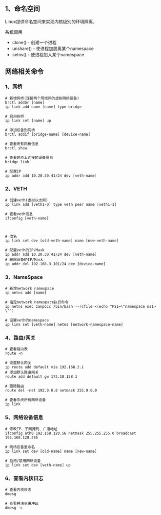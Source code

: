 ## 1、命名空间

Linux提供命名空间来实现内核级别的环境隔离，



系统调用

- clone() - 创建一个进程
- unshare() - 使进程加脱离某个namespace
- setns() - 使进程加入某个namespace





## 网络相关命令



### 1、网桥

~~~shell
# 新增网桥(连接两个局域网的虚拟网络设备)
brctl addbr [name]
ip link add name [name] type bridge

# 启用网桥
ip link set [name] up

# 添加设备到网桥
brctl addif [bridge-name] [device-name]

# 查看所有网桥信息
brctl show

# 查看网桥上连接的设备信息
bridge link

# 配置IP
ip addr add 10.20.30.41/24 dev [veth-name]

~~~



### 2、VETH



~~~shell
# 创建veth(虚拟以太网)
ip link add [veth1-0] type veth peer name [veth1-1]

# 查看veth信息
ifconfig [veth-name]



# 改名
ip link set dev [old-veth-name] name [new-veth-name]

# 配置veth的IP/Mask
ip addr add 10.20.30.41/24 dev [veth-name]
# 删除设备的IP/Mask
ip addr del 192.168.3.101/24 dev [device-name]
~~~





### 3、NameSpace

~~~shell
# 新增network namespace 
ip netns add [name]

# 指定network namespace执行命令
ip netns exec zanpocc /bin/bash --rcfile <(echo "PS1=\"namespace ns1> \"")

# 设置veth的namespace
ip link set [veth-name] netns [network-namespace-name]
~~~



### 4、路由/网关

~~~shell
# 查看路由表
route -n

# 设置默认网关
ip route add default via 192.168.3.1
# 添加默认路由网关
route add default gw 172.18.128.1

# 删除路由
route del -net 192.0.0.0 netmask 255.0.0.0

# 查看系统所有网络设备
ip link
~~~



### 5、网络设备信息

~~~shell
# 修改IP、子网掩码、广播地址
ifconfig eth0 192.168.120.56 netmask 255.255.255.0 broadcast 192.168.120.255

# 网络设备重命名
ip link set dev [old-name] name [new-name]

# 启用/禁用网络设备
ip link set dev [veth-name] up
~~~



### 6、查看内核日志

~~~shell
# 查看内核日志
dmesg

# 查看并清空缓冲区
dmesg -c
~~~

